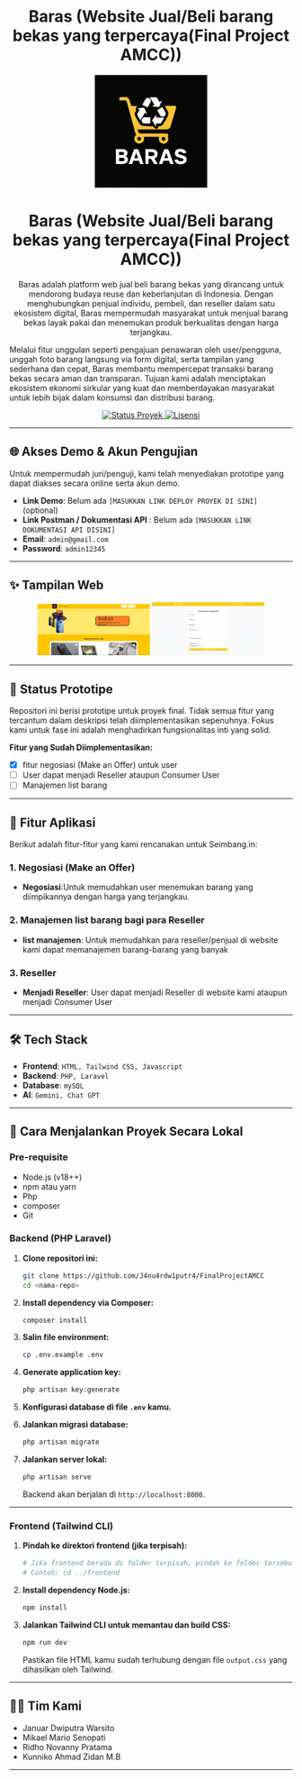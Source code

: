 <h1 align="center">
Baras (Website Jual/Beli barang bekas yang terpercaya(Final Project AMCC))
</h1>

<div align="center">
 <img src="/FrontEnd/Assets/ChatGPT Image Jun 28, 2025, 10_16_08 AM.png" width="200" alt="Logo Seimbang.in"/>
</div>

<h1 align="center">
Baras (Website Jual/Beli barang bekas yang terpercaya(Final Project AMCC))
</h1>

<p align="center">
Baras adalah platform web jual beli barang bekas yang dirancang untuk mendorong budaya reuse dan keberlanjutan di Indonesia. Dengan menghubungkan penjual individu, pembeli, dan reseller dalam satu ekosistem digital, Baras mempermudah masyarakat untuk menjual barang bekas layak pakai dan menemukan produk berkualitas dengan harga terjangkau.

Melalui fitur unggulan seperti pengajuan penawaran oleh user/pengguna, unggah foto barang langsung via form digital, serta tampilan yang sederhana dan cepat, Baras membantu mempercepat transaksi barang bekas secara aman dan transparan. Tujuan kami adalah menciptakan ekosistem ekonomi sirkular yang kuat dan memberdayakan masyarakat untuk lebih bijak dalam konsumsi dan distribusi barang.
</p>

<p align="center">
    <a href="#">
      <img src="https://img.shields.io/badge/status-prototipe-yellow" alt="Status Proyek">
    </a>
    <a href="#">
      <img src="https://img.shields.io/badge/license-MIT-blue" alt="Lisensi">
    </a>
</p>

---

## 🌐 Akses Demo & Akun Pengujian

Untuk mempermudah juri/penguji, kami telah menyediakan prototipe yang dapat diakses secara online serta akun demo.

- **Link Demo**: Belum ada `[MASUKKAN LINK DEPLOY PROYEK DI SINI]` (optional)
- **Link Postman / Dokumentasi API** : Belum ada `[MASUKKAN LINK DOKUMENTASI API DISINI]`
- **Email**: `admin@gmail.com`
- **Password**: `admin12345`

---

## ✨ Tampilan Web

<p align="center">
  <img src="/FrontEnd/Assets/BarasHomePage.png" width="200" alt="Halaman Home Reseller">
  <img src="/FrontEnd/Assets/BarasTokoPage.png" width="200" alt="Halaman Toko Reseller">
</p>

---

## 📝 Status Prototipe

Repositori ini berisi prototipe untuk proyek final. Tidak semua fitur yang tercantum dalam deskripsi telah diimplementasikan sepenuhnya. Fokus kami untuk fase ini adalah menghadirkan fungsionalitas inti yang solid.

**Fitur yang Sudah Diimplementasikan:**
- [x] fitur negosiasi (Make an Offer) untuk user
- [ ] User dapat menjadi Reseller ataupun Consumer User
- [ ] Manajemen list barang
---

## 🌟 Fitur Aplikasi

Berikut adalah fitur-fitur yang kami rencanakan untuk Seimbang.in:

### 1. Negosiasi (Make an Offer)
- **Negosiasi**:Untuk memudahkan user menemukan barang yang diimpikannya dengan harga yang terjangkau.

### 2. Manajemen list barang bagi para Reseller
- **list manajemen**: Untuk memudahkan para reseller/penjual di website kami dapat memanajemen barang-barang yang banyak

### 3. Reseller
- **Menjadi Reseller**: User dapat menjadi Reseller di website kami ataupun menjadi Consumer User

---

## 🛠️ Tech Stack
- **Frontend**: `HTML, Tailwind CSS, Javascript`
- **Backend**: `PHP, Laravel`
- **Database**: `mySQL`
- **AI**: `Gemini, Chat GPT`

---

## 🚀 Cara Menjalankan Proyek Secara Lokal

### Pre-requisite
- Node.js (v18++)
- npm atau yarn
- Php
- composer
- Git

### Backend (PHP Laravel)

1.  **Clone repositori ini:**
    ```bash
    git clone https://github.com/J4nu4rdw1putr4/FinalProjectAMCC
    cd <nama-repo> 
    ```

2.  **Install dependency via Composer:**
    ```bash
    composer install
    ```

3.  **Salin file environment:**
    ```bash
    cp .env.example .env
    ```

4.  **Generate application key:**
    ```bash
    php artisan key:generate
    ```

5.  **Konfigurasi database di file `.env` kamu.**

6.  **Jalankan migrasi database:**
    ```bash
    php artisan migrate
    ```

7.  **Jalankan server lokal:**
    ```bash
    php artisan serve
    ```
    Backend akan berjalan di `http://localhost:8000`.

---

### Frontend (Tailwind CLI)

1.  **Pindah ke direktori frontend (jika terpisah):**
    ```bash
    # Jika frontend berada di folder terpisah, pindah ke folder tersebut
    # Contoh: cd ../frontend 
    ```

2.  **Install dependency Node.js:**
    ```bash
    npm install
    ```

3.  **Jalankan Tailwind CLI untuk memantau dan build CSS:**
    ```bash
    npm run dev
    ```
    Pastikan file HTML kamu sudah terhubung dengan file `output.css` yang dihasilkan oleh Tailwind.

---

## 👨‍💻 Tim Kami
- Januar Dwiputra Warsito
- Mikael Mario Senopati
- Ridho Novanny Pratama
- Kunniko Ahmad Zidan M.B

---
